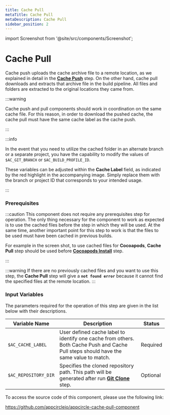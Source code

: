 ```yaml
---
title: Cache Pull 
metaTitle: Cache Pull
metaDescription: Cache Pull
sidebar_position: 2
---
```


import Screenshot from '@site/src/components/Screenshot';

# Cache Pull

Cache push uploads the cache archive file to a remote location, as we explained in detail in the [**Cache Push**](https://docs.appcircle.io/workflows/common-workflow-steps/#cache-push) step. On the other hand, cache pull downloads and extracts that archive file in the build pipeline. All files and folders are extracted to the original locations they came from.

:::warning

Cache push and pull components should work in coordination on the same cache file. For this reason, in order to download the pushed cache, the cache pull must have the same cache label as the cache push.

:::

:::info

In the event that you need to utilize the cached folder in an alternate branch or a separate project, you have the capability to modify the values of `$AC_GIT_BRANCH` or `$AC_BUILD_PROFILE_ID`.

These variables can be adjusted within the **Cache Label** field, as indicated by the red highlight in the accompanying image. Simply replace them with the branch or project ID that corresponds to your intended usage.

<Screenshot url='https://cdn.appcircle.io/docs/assets/cache-01.png' />

:::

### Prerequisites

:::caution
This component does not require any prerequisites step for operation. The only thing necessary for the component to work as expected is to use the cached files before the step in which they will be used. At the same time, another important point for this step to work is that the files to be used must have been cached in previous builds. 

For example in the screen shot, to use cached files for **Cocoapods**, **Cache Pull** step should be used before [**Cocoapods Install**](https://docs.appcircle.io/workflows/ios-specific-workflow-steps/cocoapods-install) step.

<Screenshot url='https://cdn.appcircle.io/docs/assets/BE2911-pullOrder.png' />
:::

:::warning
If there are no previously cached files and you want to use this step, the **Cache Pull** step will give a **`not found error`** because it cannot find the specified files at the remote location.
:::

### Input Variables

The parameters required for the operation of this step are given in the list below with their descriptions.

<Screenshot url='https://cdn.appcircle.io/docs/assets/BE2911-pullInput.png' />

| Variable Name              | Description                                    | Status |
|----------------------------|------------------------------------------------|--------|
| `$AC_CACHE_LABEL`          | User defined cache label to identify one cache from others. Both Cache Push and Cache Pull steps should have the same value to match. | Required |
| `$AC_REPOSITORY_DIR`       | Specifies the cloned repository path. This path will be generated after run [**Git Clone**](https://docs.appcircle.io/workflows/common-workflow-steps/git-clone) step. | Optional |


To access the source code of this component, please use the following link:

https://github.com/appcircleio/appcircle-cache-pull-component
